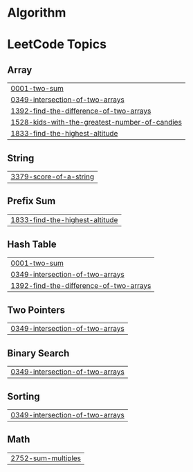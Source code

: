 # Algorithm

<!---LeetCode Topics Start-->
# LeetCode Topics
## Array
|  |
| ------- |
| [0001-two-sum](https://github.com/jwonyLee/Algorithm/tree/master/0001-two-sum) |
| [0349-intersection-of-two-arrays](https://github.com/jwonyLee/Algorithm/tree/master/0349-intersection-of-two-arrays) |
| [1392-find-the-difference-of-two-arrays](https://github.com/jwonyLee/Algorithm/tree/master/1392-find-the-difference-of-two-arrays) |
| [1528-kids-with-the-greatest-number-of-candies](https://github.com/jwonyLee/Algorithm/tree/master/1528-kids-with-the-greatest-number-of-candies) |
| [1833-find-the-highest-altitude](https://github.com/jwonyLee/Algorithm/tree/master/1833-find-the-highest-altitude) |
## String
|  |
| ------- |
| [3379-score-of-a-string](https://github.com/jwonyLee/Algorithm/tree/master/3379-score-of-a-string) |
## Prefix Sum
|  |
| ------- |
| [1833-find-the-highest-altitude](https://github.com/jwonyLee/Algorithm/tree/master/1833-find-the-highest-altitude) |
## Hash Table
|  |
| ------- |
| [0001-two-sum](https://github.com/jwonyLee/Algorithm/tree/master/0001-two-sum) |
| [0349-intersection-of-two-arrays](https://github.com/jwonyLee/Algorithm/tree/master/0349-intersection-of-two-arrays) |
| [1392-find-the-difference-of-two-arrays](https://github.com/jwonyLee/Algorithm/tree/master/1392-find-the-difference-of-two-arrays) |
## Two Pointers
|  |
| ------- |
| [0349-intersection-of-two-arrays](https://github.com/jwonyLee/Algorithm/tree/master/0349-intersection-of-two-arrays) |
## Binary Search
|  |
| ------- |
| [0349-intersection-of-two-arrays](https://github.com/jwonyLee/Algorithm/tree/master/0349-intersection-of-two-arrays) |
## Sorting
|  |
| ------- |
| [0349-intersection-of-two-arrays](https://github.com/jwonyLee/Algorithm/tree/master/0349-intersection-of-two-arrays) |
## Math
|  |
| ------- |
| [2752-sum-multiples](https://github.com/jwonyLee/Algorithm/tree/master/2752-sum-multiples) |
<!---LeetCode Topics End-->
